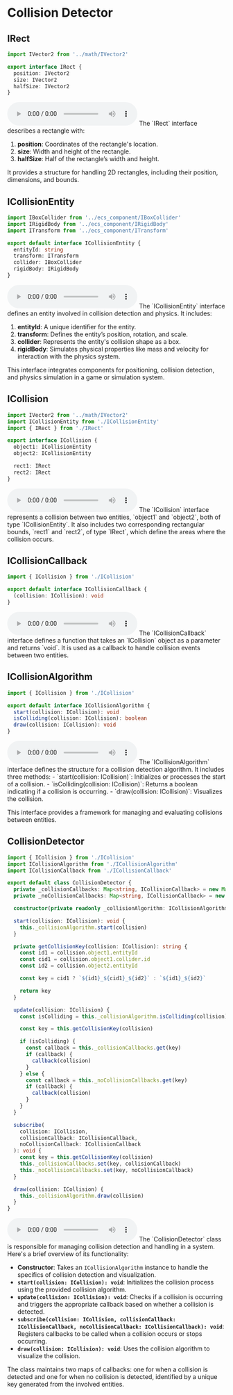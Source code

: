 # Collision Detector

## IRect

```typescript
import IVector2 from '../math/IVector2'

export interface IRect {
  position: IVector2
  size: IVector2
  halfSize: IVector2
}
```

<audio controls>
  <source src="./audio_en/IRect.mp3" type="audio/mpeg">
  Your browser does not support the audio element.
</audio>
The `IRect` interface describes a rectangle with:

1. **position**: Coordinates of the rectangle's location.
2. **size**: Width and height of the rectangle.
3. **halfSize**: Half of the rectangle’s width and height.

It provides a structure for handling 2D rectangles, including their position, dimensions, and bounds.

## ICollisionEntity

```typescript
import IBoxCollider from '../ecs_component/IBoxCollider'
import IRigidBody from '../ecs_component/IRigidBody'
import ITransform from '../ecs_component/ITransform'

export default interface ICollisionEntity {
  entityId: string
  transform: ITransform
  collider: IBoxCollider
  rigidBody: IRigidBody
}
```

<audio controls>
  <source src="./audio_en/ICollisionEntity.mp3" type="audio/mpeg">
  Your browser does not support the audio element.
</audio>
The `ICollisionEntity` interface defines an entity involved in collision detection and physics. It includes:

1. **entityId**: A unique identifier for the entity.
2. **transform**: Defines the entity’s position, rotation, and scale.
3. **collider**: Represents the entity's collision shape as a box.
4. **rigidBody**: Simulates physical properties like mass and velocity for interaction with the physics system.

This interface integrates components for positioning, collision detection, and physics simulation in a game or simulation system.

## ICollision

```typescript
import IVector2 from '../math/IVector2'
import ICollisionEntity from './ICollisionEntity'
import { IRect } from './IRect'

export interface ICollision {
  object1: ICollisionEntity
  object2: ICollisionEntity

  rect1: IRect
  rect2: IRect
}
```

<audio controls>
  <source src="./audio_en/ICollision.mp3" type="audio/mpeg">
  Your browser does not support the audio element.
</audio>
The `ICollision` interface represents a collision between two entities, `object1` and `object2`, both of type `ICollisionEntity`.  
It also includes two corresponding rectangular bounds, `rect1` and `rect2`, of type `IRect`, which define the areas where the collision occurs.

## ICollisionCallback

```typescript
import { ICollision } from './ICollision'

export default interface ICollisionCallback {
  (collision: ICollision): void
}
```

<audio controls>
  <source src="./audio_en/ICollisionCallback.mp3" type="audio/mpeg">
  Your browser does not support the audio element.
</audio>
The `ICollisionCallback` interface defines a function that takes an `ICollision` object as a parameter and returns `void`.  
It is used as a callback to handle collision events between two entities.

## ICollisionAlgorithm

```typescript
import { ICollision } from './ICollision'

export default interface ICollisionAlgorithm {
  start(collision: ICollision): void
  isColliding(collision: ICollision): boolean
  draw(collision: ICollision): void
}
```

<audio controls>
  <source src="./audio_en/ICollisionAlgorithm.mp3" type="audio/mpeg">
  Your browser does not support the audio element.
</audio>
The `ICollisionAlgorithm` interface defines the structure for a collision detection algorithm. It includes three methods:
- `start(collision: ICollision)`: Initializes or processes the start of a collision.
- `isColliding(collision: ICollision)`: Returns a boolean indicating if a collision is occurring.
- `draw(collision: ICollision)`: Visualizes the collision.

This interface provides a framework for managing and evaluating collisions between entities.

## CollisionDetector

```typescript
import { ICollision } from './ICollision'
import ICollisionAlgorithm from './ICollisionAlgorithm'
import ICollisionCallback from './ICollisionCallback'

export default class CollisionDetector {
  private _collisionCallbacks: Map<string, ICollisionCallback> = new Map()
  private _noCollisionCallbacks: Map<string, ICollisionCallback> = new Map()

  constructor(private readonly _collisionAlgorithm: ICollisionAlgorithm) {}

  start(collision: ICollision): void {
    this._collisionAlgorithm.start(collision)
  }

  private getCollisionKey(collision: ICollision): string {
    const id1 = collision.object1.entityId
    const cid1 = collision.object1.collider.id
    const id2 = collision.object2.entityId

    const key = cid1 ? `${id1}_${cid1}_${id2}` : `${id1}_${id2}`

    return key
  }

  update(collision: ICollision) {
    const isColliding = this._collisionAlgorithm.isColliding(collision)

    const key = this.getCollisionKey(collision)

    if (isColliding) {
      const callback = this._collisionCallbacks.get(key)
      if (callback) {
        callback(collision)
      }
    } else {
      const callback = this._noCollisionCallbacks.get(key)
      if (callback) {
        callback(collision)
      }
    }
  }

  subscribe(
    collision: ICollision,
    collisionCallback: ICollisionCallback,
    noCollisionCallback: ICollisionCallback
  ): void {
    const key = this.getCollisionKey(collision)
    this._collisionCallbacks.set(key, collisionCallback)
    this._noCollisionCallbacks.set(key, noCollisionCallback)
  }

  draw(collision: ICollision) {
    this._collisionAlgorithm.draw(collision)
  }
}
```

<audio controls>
  <source src="./audio_en/CollisionDetector.mp3" type="audio/mpeg">
  Your browser does not support the audio element.
</audio>
The `CollisionDetector` class is responsible for managing collision detection and handling in a system. Here's a brief overview of its functionality:

- **Constructor**: Takes an `ICollisionAlgorithm` instance to handle the specifics of collision detection and visualization.
- **`start(collision: ICollision): void`**: Initializes the collision process using the provided collision algorithm.
- **`update(collision: ICollision): void`**: Checks if a collision is occurring and triggers the appropriate callback based on whether a collision is detected.
- **`subscribe(collision: ICollision, collisionCallback: ICollisionCallback, noCollisionCallback: ICollisionCallback): void`**: Registers callbacks to be called when a collision occurs or stops occurring.
- **`draw(collision: ICollision): void`**: Uses the collision algorithm to visualize the collision.

The class maintains two maps of callbacks: one for when a collision is detected and one for when no collision is detected, identified by a unique key generated from the involved entities.
